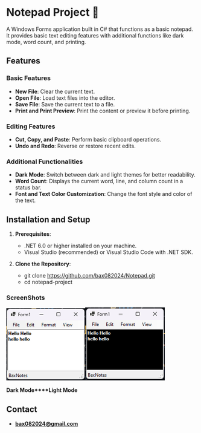 # Notepad Project  :page_facing_up:

A Windows Forms application built in C# that functions as a basic notepad.
It provides basic text editing features with additional functions like dark mode,
word count, and printing.

## Features

### Basic Features
- **New File**: Clear the current text.
- **Open File**: Load text files into the editor.
- **Save File**: Save the current text to a file.
- **Print and Print Preview**: Print the content or preview it before printing.

### Editing Features
- **Cut, Copy, and Paste**: Perform basic clipboard operations.
- **Undo and Redo**: Reverse or restore recent edits.

### Additional Functionalities
- **Dark Mode**: Switch between dark and light themes for better readability.
- **Word Count**: Displays the current word, line, and column count in a status bar.
- **Font and Text Color Customization**: Change the font style and color of the text.

## Installation and Setup

1. **Prerequisites**:
   - .NET 6.0 or higher installed on your machine.
   - Visual Studio (recommended) or Visual Studio Code with .NET SDK.

2. **Clone the Repository**:
   - git clone https://github.com/bax082024/Notepad.git
   - cd notepad-project

### ScreenShots

![Light mode](/Images/Light.png)![Dark Mode](/Images/Dark.png)

**Dark Mode****Light Mode**




## Contact

- **bax082024@gmail.com**

